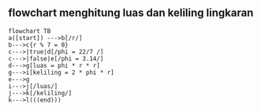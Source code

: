 ## flowchart menghitung luas dan keliling lingkaran

```mermaid
flowchart TB
a([start]) --->b[/r/]
b--->c{r % 7 = 0}
c--->|true|d[/phi = 22/7 /]
c--->|false|e[/phi = 3.14/]
d--->g[luas = phi * r * r]
g--->i[keliling = 2 * phi * r]
e--->g
i--->j[/luas/]
j--->k[/keliling/]
k--->l(((end)))
```

